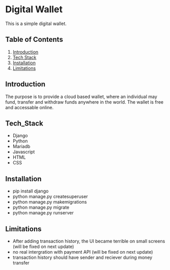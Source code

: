 # Digital Wallet

This is a simple digital wallet. 

## Table of Contents

1. [Introduction](#introduction)
2. [Tech Stack](#Tech_Stack)
3. [Installation](#installation)
3. [Limitations](#Limitations)


## Introduction

The purpose is to provide a cloud based wallet, where an individual may fund, transfer and withdraw funds anywhere in the world. The wallet is free and accessable online.

## Tech_Stack

- Django
- Python
- Mariadb
- Javascript
- HTML
- CSS

## Installation

- pip install django
- python manage.py createsuperuser
- python manage.py makemigrations 
- python manage.py migrate
- python manage.py runserver

## Limitations

- After adding transaction history, the UI became terrible on small screens (will be fixed on next update)
- no real intergration with payment API (will be fixed on next update)
- transaction history should have sender and reciever during money transfer


